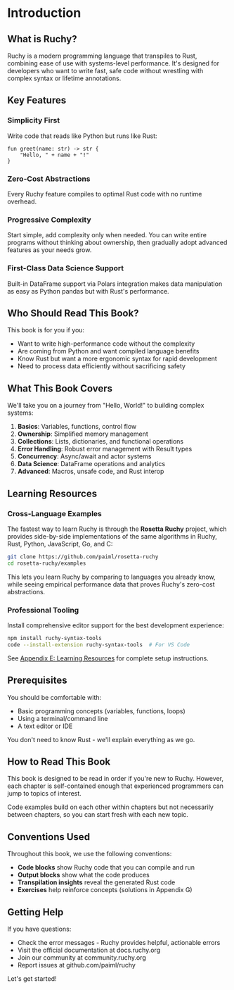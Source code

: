 # Introduction

## What is Ruchy?

Ruchy is a modern programming language that transpiles to Rust, combining ease of use with systems-level performance. It's designed for developers who want to write fast, safe code without wrestling with complex syntax or lifetime annotations.

## Key Features

### Simplicity First
Write code that reads like Python but runs like Rust:

```text
fun greet(name: str) -> str {
    "Hello, " + name + "!"
}
```

### Zero-Cost Abstractions
Every Ruchy feature compiles to optimal Rust code with no runtime overhead.

### Progressive Complexity
Start simple, add complexity only when needed. You can write entire programs without thinking about ownership, then gradually adopt advanced features as your needs grow.

### First-Class Data Science Support
Built-in DataFrame support via Polars integration makes data manipulation as easy as Python pandas but with Rust's performance.

## Who Should Read This Book?

This book is for you if you:
- Want to write high-performance code without the complexity
- Are coming from Python and want compiled language benefits
- Know Rust but want a more ergonomic syntax for rapid development
- Need to process data efficiently without sacrificing safety

## What This Book Covers

We'll take you on a journey from "Hello, World!" to building complex systems:

1. **Basics**: Variables, functions, control flow
2. **Ownership**: Simplified memory management
3. **Collections**: Lists, dictionaries, and functional operations
4. **Error Handling**: Robust error management with Result types
5. **Concurrency**: Async/await and actor systems
6. **Data Science**: DataFrame operations and analytics
7. **Advanced**: Macros, unsafe code, and Rust interop

## Learning Resources

### Cross-Language Examples

The fastest way to learn Ruchy is through the **Rosetta Ruchy** project, which provides side-by-side implementations of the same algorithms in Ruchy, Rust, Python, JavaScript, Go, and C:

```bash
git clone https://github.com/paiml/rosetta-ruchy
cd rosetta-ruchy/examples
```

This lets you learn Ruchy by comparing to languages you already know, while seeing empirical performance data that proves Ruchy's zero-cost abstractions.

### Professional Tooling

Install comprehensive editor support for the best development experience:

```bash
npm install ruchy-syntax-tools
code --install-extension ruchy-syntax-tools  # For VS Code
```

See [Appendix E: Learning Resources](appendix-e-resources.md) for complete setup instructions.

## Prerequisites

You should be comfortable with:
- Basic programming concepts (variables, functions, loops)
- Using a terminal/command line
- A text editor or IDE

You don't need to know Rust - we'll explain everything as we go.

## How to Read This Book

This book is designed to be read in order if you're new to Ruchy. However, each chapter is self-contained enough that experienced programmers can jump to topics of interest.

Code examples build on each other within chapters but not necessarily between chapters, so you can start fresh with each new topic.

## Conventions Used

Throughout this book, we use the following conventions:

- **Code blocks** show Ruchy code that you can compile and run
- **Output blocks** show what the code produces
- **Transpilation insights** reveal the generated Rust code
- **Exercises** help reinforce concepts (solutions in Appendix G)

## Getting Help

If you have questions:
- Check the error messages - Ruchy provides helpful, actionable errors
- Visit the official documentation at docs.ruchy.org
- Join our community at community.ruchy.org
- Report issues at github.com/paiml/ruchy

Let's get started!